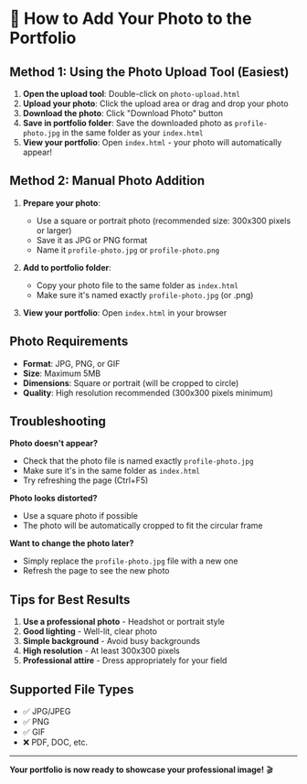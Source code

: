 # 📸 How to Add Your Photo to the Portfolio

## Method 1: Using the Photo Upload Tool (Easiest)

1. **Open the upload tool**: Double-click on `photo-upload.html`
2. **Upload your photo**: Click the upload area or drag and drop your photo
3. **Download the photo**: Click "Download Photo" button
4. **Save in portfolio folder**: Save the downloaded photo as `profile-photo.jpg` in the same folder as your `index.html`
5. **View your portfolio**: Open `index.html` - your photo will automatically appear!

## Method 2: Manual Photo Addition

1. **Prepare your photo**:
   - Use a square or portrait photo (recommended size: 300x300 pixels or larger)
   - Save it as JPG or PNG format
   - Name it `profile-photo.jpg` or `profile-photo.png`

2. **Add to portfolio folder**:
   - Copy your photo file to the same folder as `index.html`
   - Make sure it's named exactly `profile-photo.jpg` (or .png)

3. **View your portfolio**: Open `index.html` in your browser

## Photo Requirements

- **Format**: JPG, PNG, or GIF
- **Size**: Maximum 5MB
- **Dimensions**: Square or portrait (will be cropped to circle)
- **Quality**: High resolution recommended (300x300 pixels minimum)

## Troubleshooting

**Photo doesn't appear?**
- Check that the photo file is named exactly `profile-photo.jpg`
- Make sure it's in the same folder as `index.html`
- Try refreshing the page (Ctrl+F5)

**Photo looks distorted?**
- Use a square photo if possible
- The photo will be automatically cropped to fit the circular frame

**Want to change the photo later?**
- Simply replace the `profile-photo.jpg` file with a new one
- Refresh the page to see the new photo

## Tips for Best Results

1. **Use a professional photo** - Headshot or portrait style
2. **Good lighting** - Well-lit, clear photo
3. **Simple background** - Avoid busy backgrounds
4. **High resolution** - At least 300x300 pixels
5. **Professional attire** - Dress appropriately for your field

## Supported File Types

- ✅ JPG/JPEG
- ✅ PNG
- ✅ GIF
- ❌ PDF, DOC, etc.

---

**Your portfolio is now ready to showcase your professional image!** 🎬 